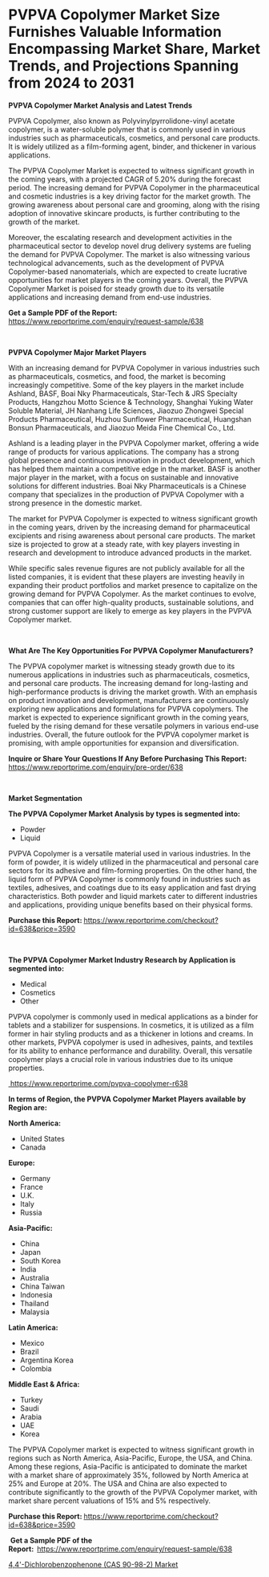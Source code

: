 <p><h1>PVPVA Copolymer Market Size Furnishes Valuable Information Encompassing Market Share, Market Trends, and Projections Spanning from 2024 to 2031</h1></p><p><strong>PVPVA Copolymer Market Analysis and Latest Trends</strong></p>
<p><p>PVPVA Copolymer, also known as Polyvinylpyrrolidone-vinyl acetate copolymer, is a water-soluble polymer that is commonly used in various industries such as pharmaceuticals, cosmetics, and personal care products. It is widely utilized as a film-forming agent, binder, and thickener in various applications.</p><p>The PVPVA Copolymer Market is expected to witness significant growth in the coming years, with a projected CAGR of 5.20% during the forecast period. The increasing demand for PVPVA Copolymer in the pharmaceutical and cosmetic industries is a key driving factor for the market growth. The growing awareness about personal care and grooming, along with the rising adoption of innovative skincare products, is further contributing to the growth of the market.</p><p>Moreover, the escalating research and development activities in the pharmaceutical sector to develop novel drug delivery systems are fueling the demand for PVPVA Copolymer. The market is also witnessing various technological advancements, such as the development of PVPVA Copolymer-based nanomaterials, which are expected to create lucrative opportunities for market players in the coming years. Overall, the PVPVA Copolymer Market is poised for steady growth due to its versatile applications and increasing demand from end-use industries.</p></p>
<p><strong>Get a Sample PDF of the Report:&nbsp;</strong> <a href="https://www.reportprime.com/enquiry/request-sample/638">https://www.reportprime.com/enquiry/request-sample/638</a></p>
<p>&nbsp;</p>
<p><strong>PVPVA Copolymer Major Market Players</strong></p>
<p><p>With an increasing demand for PVPVA Copolymer in various industries such as pharmaceuticals, cosmetics, and food, the market is becoming increasingly competitive. Some of the key players in the market include Ashland, BASF, Boai Nky Pharmaceuticals, Star-Tech & JRS Specialty Products, Hangzhou Motto Science & Technology, Shanghai Yuking Water Soluble Material, JH Nanhang Life Sciences, Jiaozuo Zhongwei Special Products Pharmaceutical, Huzhou Sunflower Pharmaceutical, Huangshan Bonsun Pharmaceuticals, and Jiaozuo Meida Fine Chemical Co., Ltd.</p><p>Ashland is a leading player in the PVPVA Copolymer market, offering a wide range of products for various applications. The company has a strong global presence and continuous innovation in product development, which has helped them maintain a competitive edge in the market. BASF is another major player in the market, with a focus on sustainable and innovative solutions for different industries. Boai Nky Pharmaceuticals is a Chinese company that specializes in the production of PVPVA Copolymer with a strong presence in the domestic market.</p><p>The market for PVPVA Copolymer is expected to witness significant growth in the coming years, driven by the increasing demand for pharmaceutical excipients and rising awareness about personal care products. The market size is projected to grow at a steady rate, with key players investing in research and development to introduce advanced products in the market.</p><p>While specific sales revenue figures are not publicly available for all the listed companies, it is evident that these players are investing heavily in expanding their product portfolios and market presence to capitalize on the growing demand for PVPVA Copolymer. As the market continues to evolve, companies that can offer high-quality products, sustainable solutions, and strong customer support are likely to emerge as key players in the PVPVA Copolymer market.</p></p>
<p>&nbsp;</p>
<p><strong>What Are The Key Opportunities For PVPVA Copolymer Manufacturers?</strong></p>
<p><p>The PVPVA copolymer market is witnessing steady growth due to its numerous applications in industries such as pharmaceuticals, cosmetics, and personal care products. The increasing demand for long-lasting and high-performance products is driving the market growth. With an emphasis on product innovation and development, manufacturers are continuously exploring new applications and formulations for PVPVA copolymers. The market is expected to experience significant growth in the coming years, fueled by the rising demand for these versatile polymers in various end-use industries. Overall, the future outlook for the PVPVA copolymer market is promising, with ample opportunities for expansion and diversification.</p></p>
<p><strong>Inquire or Share Your Questions If Any Before Purchasing This Report:</strong> <a href="https://www.reportprime.com/enquiry/pre-order/638">https://www.reportprime.com/enquiry/pre-order/638</a></p>
<p>&nbsp;</p>
<p><strong>Market Segmentation</strong></p>
<p><strong>The PVPVA Copolymer Market Analysis by types is segmented into:</strong></p>
<p><ul><li>Powder</li><li>Liquid</li></ul></p>
<p><p>PVPVA Copolymer is a versatile material used in various industries. In the form of powder, it is widely utilized in the pharmaceutical and personal care sectors for its adhesive and film-forming properties. On the other hand, the liquid form of PVPVA Copolymer is commonly found in industries such as textiles, adhesives, and coatings due to its easy application and fast drying characteristics. Both powder and liquid markets cater to different industries and applications, providing unique benefits based on their physical forms.</p></p>
<p><strong>Purchase this Report:&nbsp;</strong><a href="https://www.reportprime.com/checkout?id=638&price=3590">https://www.reportprime.com/checkout?id=638&price=3590</a></p>
<p>&nbsp;</p>
<p><strong>The PVPVA Copolymer Market Industry Research by Application is segmented into:</strong></p>
<p><ul><li>Medical</li><li>Cosmetics</li><li>Other</li></ul></p>
<p><p>PVPVA copolymer is commonly used in medical applications as a binder for tablets and a stabilizer for suspensions. In cosmetics, it is utilized as a film former in hair styling products and as a thickener in lotions and creams. In other markets, PVPVA copolymer is used in adhesives, paints, and textiles for its ability to enhance performance and durability. Overall, this versatile copolymer plays a crucial role in various industries due to its unique properties.</p></p>
<p><a href="https://www.reportprime.com/pvpva-copolymer-r638">&nbsp;https://www.reportprime.com/pvpva-copolymer-r638</a></p>
<p><strong>In terms of Region, the PVPVA Copolymer Market Players available by Region are:</strong></p>
<p>
    <p> <strong> North America: </strong>
        <ul>
            <li>United States</li>
            <li>Canada</li>
        </ul>
        </p> 
    <p> <strong> Europe: </strong>
        <ul>
            <li>Germany</li>
            <li>France</li>
            <li>U.K.</li>
            <li>Italy</li>
            <li>Russia</li>
        </ul>
        </p> 
    <p> <strong> Asia-Pacific: </strong>
        <ul>
            <li>China</li>
            <li>Japan</li>
            <li>South Korea</li>
            <li>India</li>
            <li>Australia</li>
            <li>China Taiwan</li>
            <li>Indonesia</li>
            <li>Thailand</li>
            <li>Malaysia</li>
        </ul>
        </p> 
    <p> <strong> Latin America: </strong>
        <ul>
            <li>Mexico</li>
            <li>Brazil</li>
            <li>Argentina Korea</li>
            <li>Colombia</li>
        </ul>
        </p> 
    <p> <strong> Middle East & Africa: </strong>
        <ul>
            <li>Turkey</li>
            <li>Saudi</li>
            <li>Arabia</li>
            <li>UAE</li>
            <li>Korea</li>
        </ul>
    </p>
    </p>
<p><p>The PVPVA Copolymer market is expected to witness significant growth in regions such as North America, Asia-Pacific, Europe, the USA, and China. Among these regions, Asia-Pacific is anticipated to dominate the market with a market share of approximately 35%, followed by North America at 25% and Europe at 20%. The USA and China are also expected to contribute significantly to the growth of the PVPVA Copolymer market, with market share percent valuations of 15% and 5% respectively.</p></p>
<p><strong>Purchase this Report: </strong><a href="https://www.reportprime.com/checkout?id=638&price=3590">https://www.reportprime.com/checkout?id=638&price=3590</a></p>
<p>&nbsp;<strong>Get a Sample PDF of the Report:&nbsp;&nbsp;</strong><a href="https://www.reportprime.com/enquiry/request-sample/638">https://www.reportprime.com/enquiry/request-sample/638</a></p>
<p><strong></strong></p>
<p><p><a href="https://github.com/RickHolmes3/Market-Research-Report-List-4/blob/main/44-dichlorobenzophenone-cas-90-98-2-market.md">4,4'-Dichlorobenzophenone (CAS 90-98-2) Market</a></p></p>